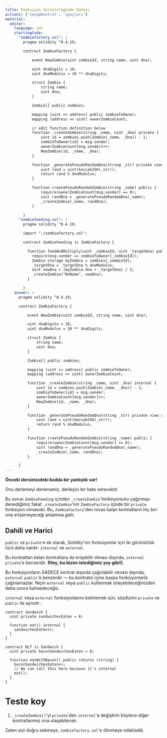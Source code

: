 ```yaml
---
title: Fonksiyon Görünürlüğünde Dahası
actions: ['cevapKontrol', 'ipuçları']
material:
  editor:
    language: sol
    startingCode:
      "zombiefactory.sol": |
        pragma solidity ^0.4.19;

        contract ZombieFactory {

            event NewZombie(uint zombieId, string name, uint dna);

            uint dnaDigits = 16;
            uint dnaModulus = 10 ** dnaDigits;

            struct Zombie {
                string name;
                uint dna;
            }

            Zombie[] public zombies;

            mapping (uint => address) public zombieToOwner;
            mapping (address => uint) ownerZombieCount;

            // edit function definition below
            function _createZombie(string _name, uint _dna) private {
                uint id = zombies.push(Zombie(_name, _dna)) - 1;
                zombieToOwner[id] = msg.sender;
                ownerZombieCount[msg.sender]++;
                NewZombie(id, _name, _dna);
            }

            function _generatePseudoRandomDna(string _str) private view returns (uint) {
                uint rand = uint(keccak256(_str));
                return rand % dnaModulus;
            }

            function createPseudoRandomZombie(string _name) public {
                require(ownerZombieCount[msg.sender] == 0);
                uint randDna = _generatePseudoRandomDna(_name);
                _createZombie(_name, randDna);
            }

        }
      "zombiefeeding.sol": |
        pragma solidity ^0.4.19;

        import "./zombiefactory.sol";

        contract ZombieFeeding is ZombieFactory {

          function feedAndMultiply(uint _zombieId, uint _targetDna) public {
            require(msg.sender == zombieToOwner[_zombieId]);
            Zombie storage myZombie = zombies[_zombieId];
            _targetDna = _targetDna % dnaModulus;
            uint newDna = (myZombie.dna + _targetDna) / 2;
            _createZombie("NoName", newDna);
          }

        }
    answer: >
      pragma solidity ^0.4.19;

      contract ZombieFactory {

          event NewZombie(uint zombieId, string name, uint dna);

          uint dnaDigits = 16;
          uint dnaModulus = 10 ** dnaDigits;

          struct Zombie {
              string name;
              uint dna;
          }

          Zombie[] public zombies;

          mapping (uint => address) public zombieToOwner;
          mapping (address => uint) ownerZombieCount;

          function _createZombie(string _name, uint _dna) internal {
              uint id = zombies.push(Zombie(_name, _dna)) - 1;
              zombieToOwner[id] = msg.sender;
              ownerZombieCount[msg.sender]++;
              NewZombie(id, _name, _dna);
          }

          function _generatePseudoRandomDna(string _str) private view returns (uint) {
              uint rand = uint(keccak256(_str));
              return rand % dnaModulus;
          }

          function createPseudoRandomZombie(string _name) public {
              require(ownerZombieCount[msg.sender] == 0);
              uint randDna = _generatePseudoRandomDna(_name);
              _createZombie(_name, randDna);
          }

      }
---
```


**Önceki dersimizdeki kodda bir yanlışlık var!**

Onu derlemeyi denerseniz, derleyici bir hata verecektir.

Bu sorun `ZombieFeeding` içinden `_createZombie` fonksiyonunu çağırmayı denediğimiz fakat `_createZombie`'nin `ZombieFactory` içinde bir `private` fonksiyon olmasıdır. Bu, `ZombieFactory`'den miras kalan kontratların hiç biri ona erişemeyeceği anlamına gelir.

## Dahili ve Harici

`public` ve `private`'e ek olarak, Solidity'nin fonksiyonlar için iki görünürlük türü daha vardır: `internal` ve `external`.

Bu kontrattan kalan kontratlara da erişebilir olması dışında, `internal` `private`'e benzerdir. **(Hey, bu bizim istediğimiz şey gibi!)**.

Bu fonksiyonların SADECE kontrat dışında çağrılabilir olması dışında, `external` `public`'e benzerdir — bu kontratın içine başka fonksiyonlarla çağrılamazlar. Niçin `external` veya `public` kullanmak isteyebileceğinizden daha sonra bahsedeceğiz.

`internal` veya `external` fonksiyonlarını belirlemek için, sözdizimi `private` ve `public` ile aynıdır :

```
contract Sandwich {
  uint private sandwichesEaten = 0;

  function eat() internal {
    sandwichesEaten++;
  }
}

contract BLT is Sandwich {
  uint private baconSandwichesEaten = 0;

  function eatWithBacon() public returns (string) {
    baconSandwichesEaten++;
    // We can call this here because it's internal
    eat();
  }
}
```

# Teste koy

1. `_createZombie()`'yi `private`'den `internal`'a değiştirin böylece diğer kontratlarımız ona ulaşabilecek.

  Zaten sizi doğru sekmeye, `zombiefactory.sol`'e dönmeye odakladık.
